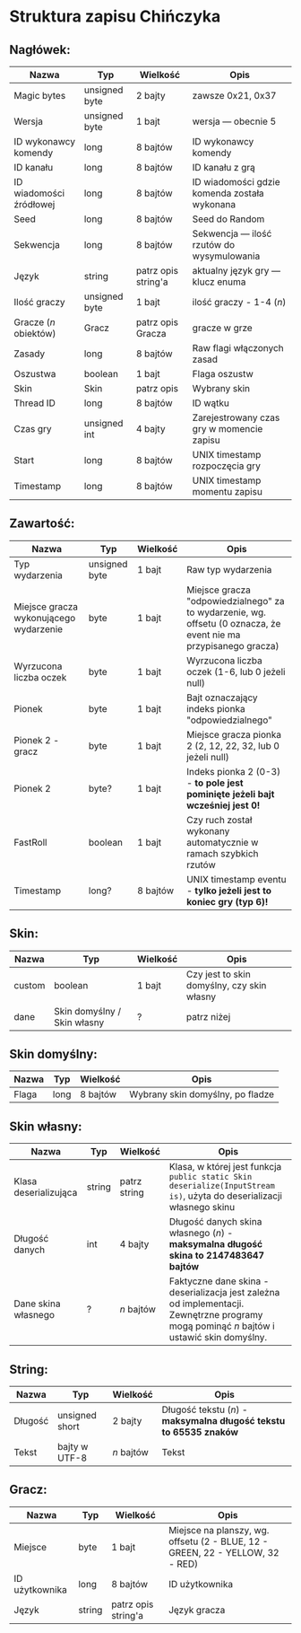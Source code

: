 # Struktura zapisu Chińczyka

## Nagłówek:
| Nazwa | Typ | Wielkość | Opis |
| --- | --- | --- | --- |
| Magic bytes | unsigned byte | 2 bajty | zawsze 0x21, 0x37 |
| Wersja | unsigned byte | 1 bajt | wersja — obecnie 5 |
| ID wykonawcy komendy | long | 8 bajtów | ID wykonawcy komendy |
| ID kanału | long | 8 bajtów | ID kanału z grą |
| ID wiadomości źródłowej | long | 8 bajtów | ID wiadomości gdzie komenda została wykonana |
| Seed | long | 8 bajtów | Seed do Random |
| Sekwencja | long | 8 bajtów | Sekwencja — ilość rzutów do wysymulowania |
| Język | string | patrz opis string'a | aktualny język gry — klucz enuma |
| Ilość graczy | unsigned byte | 1 bajt | ilość graczy - 1-4 (*n*) |
| Gracze (*n* obiektów) | Gracz | patrz opis Gracza | gracze w grze |
| Zasady | long | 8 bajtów | Raw flagi włączonych zasad |
| Oszustwa | boolean | 1 bajt | Flaga oszustw |
| Skin | Skin | patrz opis | Wybrany skin |
| Thread ID | long | 8 bajtów | ID wątku |
| Czas gry | unsigned int | 4 bajty | Zarejestrowany czas gry w momencie zapisu |
| Start | long | 8 bajtów | UNIX timestamp rozpoczęcia gry |
| Timestamp | long | 8 bajtów | UNIX timestamp momentu zapisu |

## Zawartość:
| Nazwa | Typ | Wielkość | Opis |
| --- | --- | --- | --- |
| Typ wydarzenia | unsigned byte | 1 bajt | Raw typ wydarzenia |
| Miejsce gracza wykonującego wydarzenie | byte | 1 bajt | Miejsce gracza "odpowiedzialnego" za to wydarzenie, wg. offsetu (0 oznacza, że event nie ma przypisanego gracza) |
| Wyrzucona liczba oczek | byte | 1 bajt | Wyrzucona liczba oczek (1-6, lub 0 jeżeli null) |
| Pionek | byte | 1 bajt | Bajt oznaczający indeks pionka "odpowiedzialnego" |
| Pionek 2 - gracz | byte | 1 bajt | Miejsce gracza pionka 2 (2, 12, 22, 32, lub 0 jeżeli null) |
| Pionek 2 | byte? | 1 bajt | Indeks pionka 2 (0-3) - **to pole jest pominięte jeżeli bajt wcześniej jest 0!** |
| FastRoll | boolean | 1 bajt | Czy ruch został wykonany automatycznie w ramach szybkich rzutów |
| Timestamp | long? | 8 bajtów | UNIX timestamp eventu - **tylko jeżeli jest to koniec gry (typ 6)!** |

## Skin:
| Nazwa | Typ | Wielkość | Opis |
| --- | --- | --- | --- |
| custom | boolean | 1 bajt | Czy jest to skin domyślny, czy skin własny |
| dane | Skin domyślny / Skin własny | ? | patrz niżej |

## Skin domyślny:
| Nazwa | Typ | Wielkość | Opis |
| --- | --- | --- | --- |
| Flaga | long | 8 bajtów | Wybrany skin domyślny, po fladze |

## Skin własny:
| Nazwa | Typ | Wielkość | Opis |
| --- | --- | --- | --- |
| Klasa deserializująca | string | patrz string | Klasa, w której jest funkcja `public static Skin deserialize(InputStream is)`, użyta do deserializacji własnego skinu |
| Długość danych | int | 4 bajty | Długość danych skina własnego (*n*) - **maksymalna długość skina to 2147483647 bajtów** |
| Dane skina własnego | ? | *n* bajtów | Faktyczne dane skina - deserializacja jest zależna od implementacji. Zewnętrzne programy mogą pominąć *n* bajtów i ustawić skin domyślny. |

## String:
| Nazwa | Typ | Wielkość | Opis |
| --- | --- | --- | --- |
| Długość | unsigned short | 2 bajty | Długość tekstu (*n*) - **maksymalna długość tekstu to 65535 znaków** |
| Tekst | bajty w UTF-8 | *n* bajtów | Tekst |

## Gracz:
| Nazwa | Typ | Wielkość | Opis |
| --- | --- | --- | --- |
| Miejsce | byte | 1 bajt | Miejsce na planszy, wg. offsetu (2 - BLUE, 12 - GREEN, 22 - YELLOW, 32 - RED) |
| ID użytkownika | long | 8 bajtów | ID użytkownika |
| Język | string | patrz opis string'a | Język gracza |
